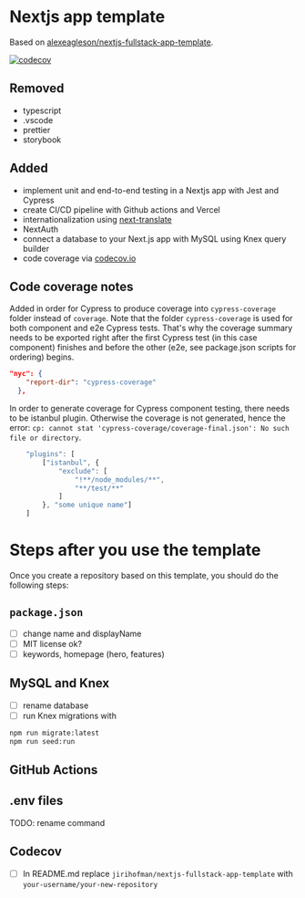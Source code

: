 # Nextjs app template
Based on [alexeagleson/nextjs-fullstack-app-template](https://github.com/alexeagleson/nextjs-fullstack-app-template).

[![codecov](https://codecov.io/gh/jirihofman/nextjs-fullstack-app-template/branch/master/graph/badge.svg)](https://codecov.io/gh/jirihofman/nextjs-fullstack-app-template)

## Removed
- typescript
- .vscode
- prettier
- storybook

## Added
- implement unit and end-to-end testing in a Nextjs app with Jest and Cypress
- create CI/CD pipeline with Github actions and Vercel
- internationalization using [next-translate](https://github.com/aralroca/next-translate)
- NextAuth
- connect a database to your Next.js app with MySQL using Knex query builder
- code coverage via [codecov.io](https://codecov.io)

## Code coverage notes

Added in order for Cypress to produce coverage into `cypress-coverage` folder instead of `coverage`. Note that the folder `cypress-coverage` is used for both component and e2e Cypress tests. That's why the coverage summary needs to be exported right after the first Cypress test (in this case component) finishes and before the other (e2e, see package.json scripts for ordering) begins.
```json
"nyc": {
    "report-dir": "cypress-coverage"
  },
```

In order to generate coverage for Cypress component testing, there needs to be istanbul plugin. Otherwise the coverage is not generated, hence the error: `cp: cannot stat 'cypress-coverage/coverage-final.json': No such file or directory`.
```js
	"plugins": [
		["istanbul", {
			"exclude": [
				"!**/node_modules/**",
				"**/test/**"
			]
		}, "some unique name"]
	]
```

# Steps after you use the template
Once you create a repository based on this template, you should do the following steps:
## `package.json`
- [ ] change name and displayName
- [ ] MIT license ok?
- [ ] keywords, homepage (hero, features)

## MySQL and Knex
- [ ] rename database
- [ ] run Knex migrations with
```sh
npm run migrate:latest
npm run seed:run
```

## GitHub Actions

## .env files
TODO: rename command

## Codecov
- [ ] In README.md replace `jirihofman/nextjs-fullstack-app-template` with `your-username/your-new-repository`
